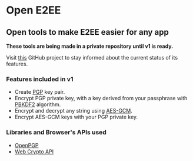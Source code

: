 # Open E2EE
## Open tools to make E2EE easier for any app

**These tools are being made in a private repository until v1 is ready.**

Visit [this](https://github.com/users/brunanger/projects/2/views/1) GitHub project to stay informed about the current status of its features.



### Features included in v1
- Create [PGP](https://en.wikipedia.org/wiki/Pretty_Good_Privacy) key pair.
- Encrypt PGP private key, with a key derived from your passphrase with [PBKDF2](https://en.wikipedia.org/wiki/PBKDF2) algorithm.
- Encrypt and decrypt any string using [AES-GCM](https://en.wikipedia.org/wiki/AES-GCM-SIV).
- Encrypt AES-GCM keys with your PGP private key.

### Libraries and Browser's APIs used
- [OpenPGP](https://github.com/ProtonMail/openpgpjs)
- [Web Crypto API](https://developer.mozilla.org/en-US/docs/Web/API/Web_Crypto_API)